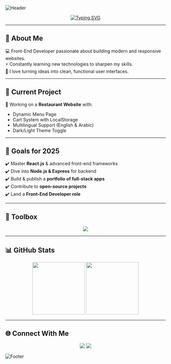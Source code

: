 ![Header](https://capsule-render.vercel.app/api?type=waving&color=0:0E7FC0,100:0E7FC0&height=200&section=header&text=Abdelrahman%20Khaled&fontSize=40&fontColor=ffffff&animation=fadeIn&fontAlignY=35)

<p align="center">
  <a href="https://git.io/typing-svg">
    <img src="https://readme-typing-svg.herokuapp.com?font=Fira+Code&size=26&pause=1000&color=0E7FC0&center=true&vCenter=true&width=600&lines=Hi%2C+I'm+Abdelrahman+Khaled;Front-End+Developer;JavaScript+Enthusiast;Passionate+About+Web+Design" alt="Typing SVG" />
  </a>
</p>

---

## 👋 About Me
💻 Front-End Developer passionate about building modern and responsive websites.  
⚡ Constantly learning new technologies to sharpen my skills.  
🎨 I love turning ideas into clean, functional user interfaces.  

---

## 🚀 Current Project
📌 Working on a **Restaurant Website** with:  
- Dynamic Menu Page  
- Cart System with LocalStorage  
- Multilingual Support (English & Arabic)  
- Dark/Light Theme Toggle  

---

## 🎯 Goals for 2025
✔️ Master **React.js** & advanced front-end frameworks  
✔️ Dive into **Node.js & Express** for backend  
✔️ Build & publish a **portfolio of full-stack apps**  
✔️ Contribute to **open-source projects**  
✔️ Land a **Front-End Developer role**  

---

## 🧰 Toolbox
<p align="center">
  <img src="https://skillicons.dev/icons?i=html,css,javascript,react,vscode,github,figma" />
</p>

---

## 📊 GitHub Stats
<p align="center">
  <img src="https://github-readme-stats.vercel.app/api?username=II3boody&show_icons=true&title_color=0E7FC0&icon_color=0E7FC0&text_color=ffffff&bg_color=0d1117&hide_border=true" height="165"/>
  <img src="https://github-readme-streak-stats.herokuapp.com/?user=II3boody&ring=0E7FC0&fire=0E7FC0&currStreakLabel=0E7FC0&background=0d1117&dates=ffffff&hide_border=true" height="165"/>
</p>

---

## 🌐 Connect With Me
<p align="center">
  <a href="https://github.com/II3boody"><img src="https://img.shields.io/badge/GitHub-0E7FC0?style=for-the-badge&logo=github&logoColor=white"/></a>
  <a href="https://www.linkedin.com/in/akm-7pvp/"><img src="https://img.shields.io/badge/LinkedIn-0E7FC0?style=for-the-badge&logo=linkedin&logoColor=white"/></a>
</p>

![Footer](https://capsule-render.vercel.app/api?type=waving&color=0:0E7FC0,100:0E7FC0&height=120&section=footer)
